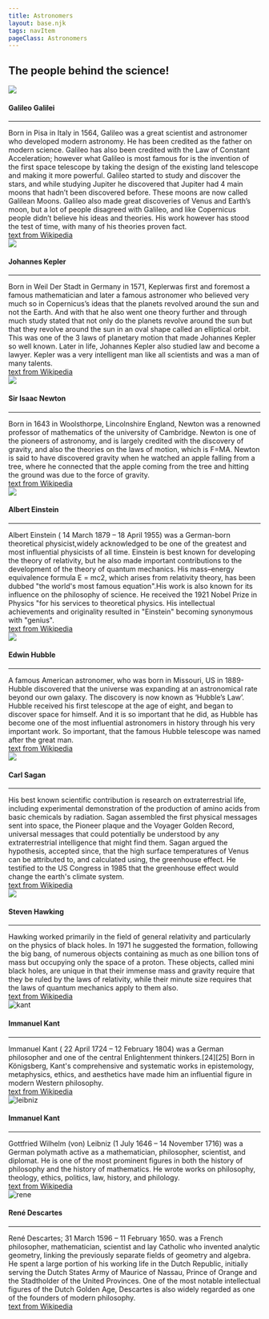 ```yaml
---
title: Astronomers
layout: base.njk
tags: navItem
pageClass: Astronomers
---
```

<main>
<section class="bio">
<h2>The people behind the science!</h2>
</section>

<section class="astrogrid">
<div class="astros">
<img src="/images/Galileo.jpg" class="scientists">
<h4>Galileo Galilei</h4><hr>Born in Pisa in Italy in 1564, Galileo was a great scientist and astronomer who developed modern astronomy. He has been credited as the father on modern science. Galileo has also been credited with the Law of Constant Acceleration; however what Galileo is most famous for is the invention of the first space telescope  by taking the design of the existing land telescope and making it more powerful. Galileo started to study and discover the stars, and while studying Jupiter he discovered that Jupiter had 4 main moons that hadn’t been discovered before. These moons are now called Galilean Moons. Galileo also made great discoveries of Venus and Earth’s moon, but a lot of people disagreed with Galileo, and like Copernicus people didn’t believe his ideas and theories. His work however has stood the test of time, with many of his theories proven fact.
<div class="hover">
   <a href ="https://en.wikipedia.org/wiki/Galileo_Galilei"> text from Wikipedia </a> 
</div>
</div>



<div class="astros">
<img src="/images/kepler.png" class="scientists">
<h4>Johannes Kepler</h4><hr> Born in Weil Der Stadt in Germany in 1571, Keplerwas first and foremost a famous mathematician and later a famous astronomer who believed very much so in Copernicus’s ideas that the planets revolved around the sun and not the Earth. And with that he also went one theory further and through much study stated that not only do the planets revolve around the sun but that they revolve around the sun in an oval shape called an elliptical orbit. This was one of the 3 laws of planetary motion that made Johannes Kepler so well known. Later in life, Johannes Kepler also studied law and become a lawyer. Kepler was a very intelligent man like all scientists and was a man of many talents.
<div class="hover">
   <a href ="https://en.wikipedia.org/wiki/Johannes_Kepler"> text from Wikipedia </a> 
</div>
</div>
</section>
<section class="astrogrid">
<div class="astros">
<img src="/images/newton.jpeg" class="scientists">
<h4>Sir Isaac Newton</h4><hr>Born in 1643 in Woolsthorpe, Lincolnshire England, Newton was a renowned professor of mathematics of the university of Cambridge. Newton is one of the pioneers of astronomy, and is largely credited with the discovery of gravity, and also the theories on the laws of motion, which is F=MA. Newton is said to have discovered gravity when he watched an apple falling from a tree, where he connected that the apple coming from the tree and hitting the ground was due to the force of gravity.
   <div class="hover">
      <a href ="https://en.wikipedia.org/wiki/Isaac_Newton"> text from Wikipedia </a> 
   </div>
</div>


<div class="astros">
<img src="/images/Einstein.jpg" class="scientists">
<h4>Albert Einstein</h4><hr>
                Albert Einstein ( 14 March 1879 – 18 April 1955) was a German-born theoretical physicist,widely acknowledged to be one of the greatest and most influential physicists of all time. Einstein is best known for developing the theory of relativity, but he also made important contributions to the development of the theory of quantum mechanics.  His mass–energy equivalence formula E = mc2, which arises from relativity theory, has been dubbed "the world's most famous equation".His work is also known for its influence on the philosophy of science. He received the 1921 Nobel Prize in Physics "for his services to theoretical physics. His intellectual achievements and originality resulted in "Einstein" becoming synonymous with "genius".
                <div class="hover">
                  <a href ="https://en.wikipedia.org/wiki/Albert_Einstein"> text from Wikipedia </a> 
 </div>
 </section>    
<section class="astrogrid">
</div>
<div class="astros">
<img src="/images/hubble.jpeg" class="scientists">
<h4>Edwin Hubble</h4><hr>A famous American astronomer, who was born in Missouri, US in 1889- Hubble discovered that the universe was expanding at an astronomical rate beyond our own galaxy. The discovery is now known as ‘Hubble’s Law’. Hubble received his first telescope at the age of eight, and began to discover space for himself. And it is so important that he did, as Hubble has become one of the most influential astronomers in history through his very important work. So important, that the famous Hubble telescope was named after the great man.
<div class="hover">
            <a href ="https://en.wikipedia.org/wiki/Edwin_Hubble"> text from Wikipedia </a> 
         </div>
</div>
</div>
<div class="astros">
<img src="/images/sagan.png" class="scientists">
<h4>Carl Sagan</h4><hr>His best known scientific contribution is research on extraterrestrial life, including experimental demonstration of the production of amino acids from basic chemicals by radiation. Sagan assembled the first physical messages sent into space, the Pioneer plaque and the Voyager Golden Record, universal messages that could potentially be understood by any extraterrestrial intelligence that might find them. Sagan argued the hypothesis, accepted since, that the high surface temperatures of Venus can be attributed to, and calculated using, the greenhouse effect. He testified to the US Congress in 1985 that the greenhouse effect would change the earth's climate system.
<div class="hover">
            <a href ="https://en.wikipedia.org/wiki/Carl_Sagan"> text from Wikipedia </a> 
         </div>
</div>

</div>
</section>
<section class="astrogrid">
<div class="astros">
<img src="/images/hawking.jpeg" class="scientists">
<h4>Steven Hawking</h4><hr>Hawking worked primarily in the field of general relativity and particularly on the physics of black holes. In 1971 he suggested the formation, following the big bang, of numerous objects containing as much as one billion tons of mass but occupying only the space of a proton. These objects, called mini black holes, are unique in that their immense mass and gravity require that they be ruled by the laws of relativity, while their minute size requires that the laws of quantum mechanics apply to them also. 
<div class="hover">
            <a href ="https://en.wikipedia.org/wiki/Stephen_Hawking"> text from Wikipedia </a> 
         </div>
</div>

   <div class="astros">
         <img src="/images/EmanuilKant.jpg" alt="kant">
         <h4>Immanuel Kant</h4><hr> Immanuel Kant ( 22 April 1724 – 12 February 1804) was a German philosopher and one of the central Enlightenment thinkers.[24][25] Born in Königsberg, Kant's comprehensive and systematic works in epistemology, metaphysics, ethics, and aesthetics have made him an influential figure in modern Western philosophy.
    <div class="hover">
            <a href ="https://en.wikipedia.org/wiki/Immanuel_Kant"> text from Wikipedia </a> 
         </div>
</div>   
</div>  
       </section>
     <section class="astrogrid">
   <div class="astros">
      <img src="/images/Gottfried_Wilhelm_Leibniz.jpg" alt="leibniz">
      <h4>Immanuel Kant</h4><hr>
      Gottfried Wilhelm (von) Leibniz (1 July 1646 – 14 November 1716) was a German polymath active as a mathematician, philosopher, scientist, and diplomat. He is one of the most prominent figures in both the history of philosophy and the history of mathematics. He wrote works on philosophy, theology, ethics, politics, law, history, and philology.
  
 <div class="hover">
            <a href ="https://en.wikipedia.org/wiki/Immanuel_Kant"> text from Wikipedia </a> 
         </div>
 </div>
   <div class="astros">
      <img src="/images/ReneDescartes.png" alt="rene">
      <h4>René Descartes</h4>
         <hr>
      René Descartes; 31 March 1596 – 11 February 1650. was a French philosopher, mathematician, scientist and lay Catholic who invented analytic geometry, linking the previously separate fields of geometry and algebra. He spent a large portion of his working life in the Dutch Republic, initially serving the Dutch States Army of Maurice of Nassau, Prince of Orange and the Stadtholder of the United Provinces. One of the most notable intellectual figures of the Dutch Golden Age, Descartes is also widely regarded as one of the founders of modern philosophy.
         <div class="hover">
            <a href ="https://en.wikipedia.org/wiki/Ren%C3%A9_Descartes"> text from Wikipedia </a> 
         </div>
   </div>
</section>

</main>
